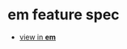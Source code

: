 # **em** feature spec
- [view in **em**](https://em-proto.web.app/?publish&src=https://cors-buster.herokuapp.com/raw.githubusercontent.com/cybersemics/em-spec/dev/spec.md)
